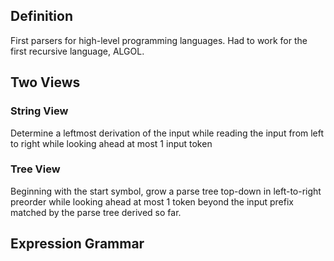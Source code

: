## Definition

First parsers for high-level programming languages. Had to work for the first recursive language, ALGOL.

## Two Views

### String View

Determine a leftmost derivation of the input while reading the input from left to right while looking ahead at most 1 input token

### Tree View

Beginning with the start symbol, grow a parse tree top-down in left-to-right preorder while looking ahead at most 1 token beyond the input prefix matched by the parse tree derived so far.

## Expression Grammar

